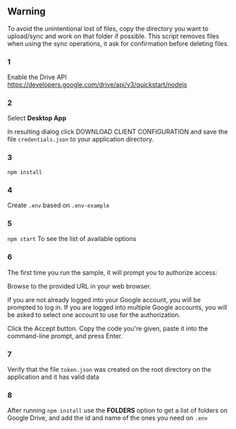 ## Warning
To avoid the unintentional lost of files, copy the directory you want to upload/sync and work on that folder if possible. This script removes files when using the sync operations, it ask for confirmation before deleting files.

### 1
Enable the Drive API
https://developers.google.com/drive/api/v3/quickstart/nodejs

### 2
Select **Desktop App**

In resulting dialog click DOWNLOAD CLIENT CONFIGURATION and save the file `credentials.json` to your application directory.

### 3
`npm install`

### 4
Create `.env` based on `.env-example`

### 5
`npm start` To see the list of available options

### 6
The first time you run the sample, it will prompt you to authorize access:

Browse to the provided URL in your web browser.

If you are not already logged into your Google account, you will be prompted to log in. If you are logged into multiple Google accounts, you will be asked to select one account to use for the authorization.

Click the Accept button.
Copy the code you're given, paste it into the command-line prompt, and press Enter.

### 7
Verify that the file `token.json` was created on the root directory on the application and it has valid data

### 8
After running `npm install` use the **FOLDERS** option to get a list of folders on Google Drive, and add the id and name of the ones you need on `.env`